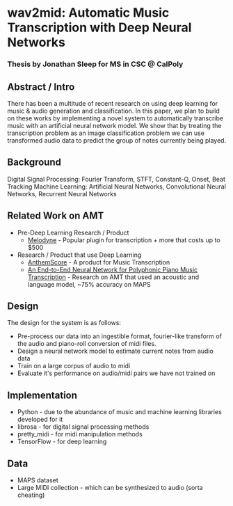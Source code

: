 # wav2mid: Automatic Music Transcription with Deep Neural Networks

### Thesis by Jonathan Sleep for MS in CSC @ CalPoly

## Abstract / Intro
There has been a multitude of recent research on using deep learning for music & audio generation and classification. In this paper, we plan to build on these works by implementing a novel system to automatically transcribe music with an artificial neural network model. We show that by treating the transcription problem as an image classification problem we can use transformed audio data to predict the group of notes currently being played.

## Background
Digital Signal Processing: Fourier Transform, STFT, Constant-Q, Onset, Beat Tracking
Machine Learning: Artificial Neural Networks, Convolutional Neural Networks, Recurrent Neural Networks

## Related Work on AMT
* Pre-Deep Learning Research / Product
    * [Melodyne](http://www.celemony.com/en/melodyne/what-is-melodyne) - Popular plugin for transcription + more that costs up to $500
* Research / Product that use Deep Learning
    * [AnthemScore](https://www.lunaverus.com/cnn) - A product for Music Transcription
    * [An End-to-End Neural Network for Polyphonic Piano Music Transcription](https://arxiv.org/abs/1508.01774) - Research on AMT that used an acoustic and language model, ~75% accuracy on MAPS

## Design
The design for the system is as follows:
* Pre-process our data into an ingestible format, fourier-like transform of the audio and piano-roll conversion of midi files.
* Design a neural network model to estimate current notes from audio data
* Train on a large corpus of audio to midi
* Evaluate it's performance on audio/midi pairs we have not trained on

## Implementation
* Python - due to the abundance of music and machine learning libraries developed for it
* librosa - for digital signal processing methods
* pretty_midi - for midi manipulation methods
* TensorFlow - for deep learning

## Data
* MAPS dataset
* Large MIDI collection - which can be synthesized to audio (sorta cheating)
